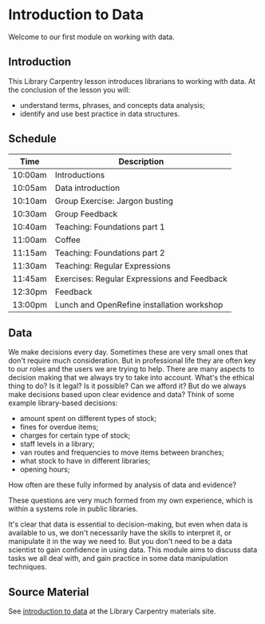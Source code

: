 Introduction to Data
====================

Welcome to our first module on working with data.

Introduction
------------

This Library Carpentry lesson introduces librarians to working with data. At the conclusion of the lesson you will:

- understand terms, phrases, and concepts data analysis;
- identify and use best practice in data structures.

Schedule
--------

| Time | Description |
| ---- | ----------- |
| 10:00am | Introductions |
| 10:05am | Data introduction |
| 10:10am | Group Exercise: Jargon busting |
| 10:30am | Group Feedback |
| 10:40am | Teaching: Foundations part 1 |
| 11:00am | Coffee |
| 11:15am | Teaching: Foundations part 2 |
| 11:30am | Teaching: Regular Expressions |
| 11:45am | Exercises: Regular Expressions and Feedback |
| 12:30pm | Feedback |
| 13:00pm | Lunch and OpenRefine installation workshop |

Data
----

We make decisions every day.  Sometimes these are very small ones that don't require much consideration.  But in professional life they are often key to our roles and the users we are trying to help.  There are many aspects to decision making that we always try to take into account.  What's the ethical thing to do? Is it legal? Is it possible?  Can we afford it?  But do we always make decisions based upon clear evidence and data?  Think of some example library-based decisions:

- amount spent on different types of stock;
- fines for overdue items;
- charges for certain type of stock;
- staff levels in a library;
- van routes and frequencies to move items between branches;
- what stock to have in different libraries;
- opening hours;

How often are these fully informed by analysis of data and evidence?

These questions are very much formed from my own experience, which is within a systems role in public libraries.

It's clear that data is essential to decision-making, but even when data is available to us, we don't necessarily have the skills to interpret it, or manipulate it in the way we need to.  But you don't need to be a data scientist to gain confidence in using data.  This module aims to discuss data tasks we all deal with, and gain practice in some data manipulation techniques.

Source Material
---------------

See [introduction to data](https://data-lessons.github.io/library-data-intro/01-introduction/) at the Library Carpentry materials site.